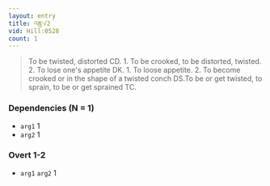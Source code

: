 ```yaml
---
layout: entry
title: འཆུ་√2
vid: Hill:0528
count: 1
---
```

> To be twisted, distorted CD\. 1\. To be crooked, to be distorted, twisted\. 2\. To lose one's appetite DK\. 1\. To loose appetite\. 2\. To become crooked or in the shape of a twisted conch DS\.To be or get twisted, to sprain, to be or get sprained TC\.


### Dependencies (N = 1)
* `arg1` 1
* `arg2` 1


### Overt 1-2
* `arg1` `arg2` 1
